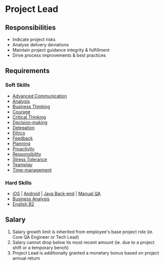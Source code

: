 # Project Lead

## Responsibilities 
* Indicate project risks 
* Analyse delivery deviations
* Maintain project guidance integrity & fulfillment
* Drive process improvements & best practices

## Requirements

### Soft Skills
* [Advanced Communication](../Skills/soft.md#advanced-communication)
* [Analysis](../Skills/soft.md#analysis)
* [Business Thinking](../Skills/soft.md#business-thinking)
* [Courage](../Skills/soft.md#courage)
* [Critical Thinking](../Skills/soft.md#critical-thinking)
* [Decision-making](../Skills/soft.md#decision-making)
* [Delegation](../Skills/soft.md#delegation)
* [Ethics](../Skills/soft.md#ethics)
* [Feedback](../Skills/soft.md#feedback)
* [Planning](../Skills/soft.md#planning)
* [Proactivity](../Skills/soft.md#proactivity)
* [Responsibility](../Skills/soft.md#responsibility)
* [Stress Tolerance](../Skills/soft.md#stress-tolerance)
* [Teamplay](../Skills/soft.md#teamplay)
* [Time-management](../Skills/soft.md#time-management)

### Hard Skills
* [iOS](../Skills/hard.md#ios) | [Android](../Skills/hard.md#android)  | [Java Back-end](../Skills/hard.md#java-back-end) | [Manual QA](../Skills/hard.md#manual-qa)
* [Business Analysis](../Skills/hard.md##business-analysis)
* [English B2](../Skills/hard.md#english-b2-upper-intermediate)

## Salary
1. Salary growth limit is inherited from employee's base project role (ie. Core QA Engineer or Tech Lead)
2. Salary cannot drop below its most recent amount (ie. due to a project shift or a temporary bench)
3. Project Lead is additionally granted a monetary bonus based on project annual return